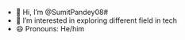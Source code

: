 - 👋 Hi, I’m @SumitPandey08#
- 👀 I’m interested in exploring different field in tech
- 😄 Pronouns: He/him


<!---
SumitPandey08/SumitPandey08 is a ✨ special ✨ repository because its `README.md` (this file) appears on your GitHub profile.
You can click the Preview link to take a look at your changes.
--->
